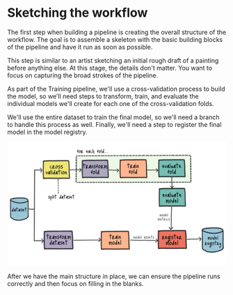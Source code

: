 # Sketching the workflow

The first step when building a pipeline is creating the overall structure of the workflow. The goal is to assemble a skeleton with the basic building blocks of the pipeline and have it run as soon as possible.

This step is similar to an artist sketching an initial rough draft of a painting before anything else. At this stage, the details don't matter. You want to focus on capturing the broad strokes of the pipeline.

As part of the Training pipeline, we'll use a cross-validation process to build the model, so we'll need steps to transform, train, and evaluate the individual models we'll create for each one of the cross-validation folds.

We'll use the entire dataset to train the final model, so we'll need a branch to handle this process as well. Finally, we'll need a step to register the final model in the model registry.

![Training pipeline](.guide/training-pipeline/images/training.png)

After we have the main structure in place, we can ensure the pipeline runs correctly and then focus on filling in the blanks.